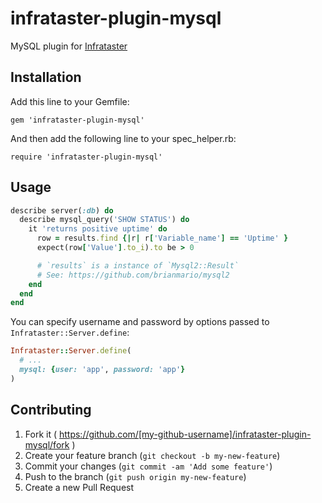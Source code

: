 # infrataster-plugin-mysql

MySQL plugin for [Infrataster](https://github.com/ryotarai/infrataster)

## Installation

Add this line to your Gemfile:

    gem 'infrataster-plugin-mysql'

And then add the following line to your spec\_helper.rb:

    require 'infrataster-plugin-mysql'

## Usage

```ruby
describe server(:db) do
  describe mysql_query('SHOW STATUS') do
    it 'returns positive uptime' do
      row = results.find {|r| r['Variable_name'] == 'Uptime' }
      expect(row['Value'].to_i).to be > 0

      # `results` is a instance of `Mysql2::Result`
      # See: https://github.com/brianmario/mysql2
    end
  end
end
```

You can specify username and password by options passed to `Infrataster::Server.define`:

```ruby
Infrataster::Server.define(
  # ...
  mysql: {user: 'app', password: 'app'}
)
```

## Contributing

1. Fork it ( https://github.com/[my-github-username]/infrataster-plugin-mysql/fork )
2. Create your feature branch (`git checkout -b my-new-feature`)
3. Commit your changes (`git commit -am 'Add some feature'`)
4. Push to the branch (`git push origin my-new-feature`)
5. Create a new Pull Request
